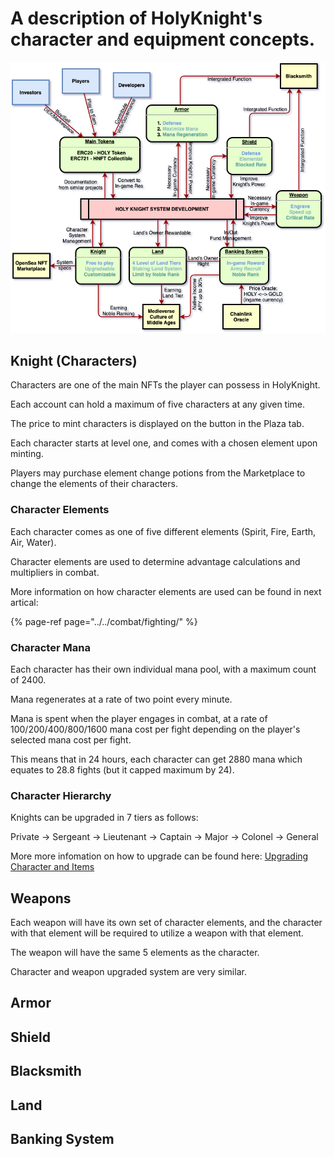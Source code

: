 # A description of HolyKnight's character and equipment concepts.

![](../assets/overview.png)

## Knight (Characters)

Characters are one of the main NFTs the player can possess in HolyKnight.

Each account can hold a maximum of five characters at any given time.

The price to mint characters is displayed on the button in the Plaza tab.

Each character starts at level one, and comes with a chosen element upon minting.

Players may purchase element change potions from the Marketplace to change the elements of their characters.

### Character Elements

Each character comes as one of five different elements \(Spirit, Fire, Earth, Air, Water\).

Character elements are used to determine advantage calculations and multipliers in combat.

More information on how character elements are used can be found in next artical:

{% page-ref page="../../combat/fighting/" %}

### Character Mana

Each character has their own individual mana pool, with a maximum count of 2400.

Mana regenerates at a rate of two point every minute.

Mana is spent when the player engages in combat, at a rate of 100/200/400/800/1600 mana cost per fight depending on the player's selected mana cost per fight.

This means that in 24 hours, each character can get 2880 mana which equates to 28.8 fights (but it capped maximum by 24).

### Character Hierarchy

Knights can be upgraded in 7 tiers as follows:

Private -> Sergeant -> Lieutenant -> Captain -> Major -> Colonel -> General

More more infomation on how to upgrade can be found here: [Upgrading Character and Items](../)

## Weapons

Each weapon will have its own set of character elements, and the character with that element will be required to utilize a weapon with that element.

The weapon will have the same 5 elements as the character.

Character and weapon upgraded system are very similar.

## Armor

## Shield

## Blacksmith

## Land

## Banking System

